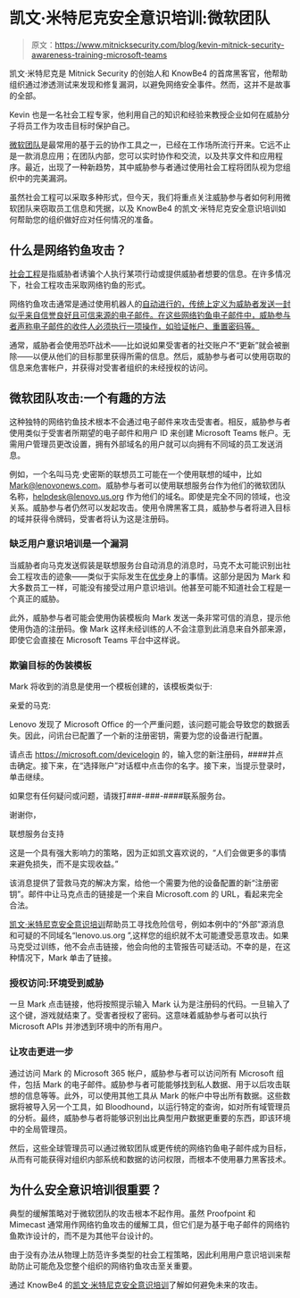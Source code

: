 # 凯文·米特尼克安全意识培训:微软团队

> 原文：<https://www.mitnicksecurity.com/blog/kevin-mitnick-security-awareness-training-microsoft-teams>

凯文·米特尼克是 Mitnick Security 的创始人和 KnowBe4 的首席黑客官，他帮助组织通过渗透测试来发现和修复漏洞，以避免网络安全事件。然而，这并不是故事的全部。

Kevin 也是一名社会工程专家，他利用自己的知识和经验来教授企业如何在威胁分子将员工作为攻击目标时保护自己。

[微软团队](https://support.microsoft.com/en-us/topic/what-is-microsoft-teams-3de4d369-0167-8def-b93b-0eb5286d7a29)是最常用的基于云的协作工具之一，已经在工作场所流行开来。它远不止是一款消息应用；在团队内部，您可以实时协作和交流，以及共享文件和应用程序。最近，出现了一种新趋势，其中威胁参与者通过使用社会工程将团队视为您组织中的完美漏洞。

虽然社会工程可以采取多种形式，但今天，我们将重点关注威胁参与者如何利用微软团队来窃取员工信息和凭据，以及 KnowBe4 的凯文·米特尼克安全意识培训如何帮助您的组织做好应对任何情况的准备。

## 什么是网络钓鱼攻击？

[社会工程](https://www.mitnicksecurity.com/blog/6-types-of-social-engineering-attacks)是指威胁者诱骗个人执行某项行动或提供威胁者想要的信息。在许多情况下，社会工程攻击采取网络钓鱼的形式。

网络钓鱼攻击通常是通过使用机器人的[自动进行的，传统上定义为威胁者发送一封似乎来自信誉良好且可信来源的电子邮件。在这些网络钓鱼电子邮件中，威胁参与者声称电子邮件的收件人必须执行一项操作，如验证帐户、重置密码等。](https://www.mitnicksecurity.com/blog/how-bots-can-be-used-in-social-engineering-attacks)

通常，威胁者会使用恐吓战术——比如说如果受害者的社交账户不“更新”就会被删除——以便从他们的目标那里获得所需的信息。然后，威胁参与者可以使用窃取的信息来危害帐户，并获得对受害者组织的未经授权的访问。

## 微软团队攻击:一个有趣的方法

这种独特的网络钓鱼技术根本不会通过电子邮件来攻击受害者。相反，威胁参与者使用类似于受害者所期望的电子邮件和用户 ID 来创建 Microsoft Teams 帐户。无需用户管理员更改设置，拥有外部域名的用户就可以向拥有不同域的员工发送消息。

例如，一个名叫马克·史密斯的联想员工可能在一个使用联想的域中，比如 Mark@lenovonews.com。威胁参与者可以使用联想服务台作为他们的微软团队名称，helpdesk@lenovo.us.org 作为他们的域名。即使是完全不同的领域，也没关系。威胁参与者仍然可以发起攻击。使用令牌黑客工具，威胁参与者将进入目标的域并获得令牌码，受害者将认为这是注册码。

### 缺乏用户意识培训是一个漏洞

当威胁者向马克发送假装是联想服务台自动消息的消息时，马克不太可能识别出社会工程攻击的迹象——类似于实际发生在[优步](https://www.mitnicksecurity.com/blog/uber-data-breach)身上的事情。这部分是因为 Mark 和大多数员工一样，可能没有接受过用户意识培训。他甚至可能不知道社会工程是一个真正的威胁。

此外，威胁参与者可能会使用伪装模板向 Mark 发送一条非常可信的消息，提示他使用伪造的注册码。像 Mark 这样未经训练的人不会注意到此消息来自外部来源，即使它会直接在 Microsoft Teams 平台中这样说。

### 欺骗目标的伪装模板

Mark 将收到的消息是使用一个模板创建的，该模板类似于:

亲爱的马克:

Lenovo 发现了 Microsoft Office 的一个严重问题，该问题可能会导致您的数据丢失。因此，问讯台已配置了一个新的注册密钥，需要为您的设备进行配置。

请点击 https://microsoft.com/devicelogin 的，输入您的新注册码，####并点击确定。接下来，在“选择账户”对话框中点击你的名字。接下来，当提示登录时，单击继续。

如果您有任何疑问或问题，请拨打###-###-####联系服务台。

谢谢你，

联想服务台支持

这是一个具有强大影响力的策略，因为正如凯文喜欢说的，“人们会做更多的事情来避免损失，而不是实现收益。”

该消息提供了营救马克的解决方案，给他一个需要为他的设备配置的新“注册密钥”。邮件中让马克点击的链接是一个来自 Microsoft.com 的 URL，看起来完全合法。

[凯文·米特尼克安全意识培训](https://www.mitnicksecurity.com/blog/things-you-need-know-cyber-security-consulting-services)帮助员工寻找危险信号，例如本例中的“外部”源消息和可疑的不同域名“lenovo.us.org ”,这样您的组织就不太可能遭受恶意攻击。如果马克受过训练，他不会点击链接，他会向他的主管报告可疑活动。不幸的是，在这种情况下，Mark 单击了链接。

### 授权访问:环境受到威胁

一旦 Mark 点击链接，他将按照提示输入 Mark 认为是注册码的代码。一旦输入了这个键，游戏就结束了。受害者授权了密码。这意味着威胁参与者可以执行 Microsoft APIs 并渗透到环境中的所有用户。

### 让攻击更进一步

通过访问 Mark 的 Microsoft 365 帐户，威胁参与者可以访问所有 Microsoft 组件，包括 Mark 的电子邮件。威胁参与者可能能够找到私人数据、用于以后攻击联想的信息等等。此外，可以使用其他工具从 Mark 的帐户中导出所有数据。这些数据将被导入另一个工具，如 Bloodhound，以运行特定的查询，如对所有域管理员的分析。最终，威胁参与者将能够识别出比典型用户数据更重要的东西，即该环境中的全局管理员。

然后，这些全球管理员可以通过微软团队或更传统的网络钓鱼电子邮件成为目标，从而有可能获得对组织内部系统和数据的访问权限，而根本不使用暴力黑客技术。

## 为什么安全意识培训很重要？

典型的缓解策略对于微软团队的攻击根本不起作用。虽然 Proofpoint 和 Mimecast 通常用作网络钓鱼攻击的缓解工具，但它们是为基于电子邮件的网络钓鱼欺诈设计的，而不是为其他平台设计的。

由于没有办法从物理上防范许多类型的社会工程策略，因此利用用户意识培训来帮助防止可能危及您整个组织的网络钓鱼攻击至关重要。

通过 KnowBe4 的[凯文·米特尼克安全意识培训](/kevin-mitnick-security-awareness-training)了解如何避免未来的攻击。